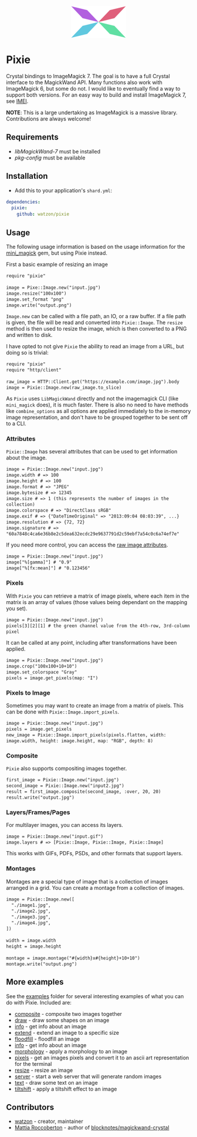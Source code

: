 <div align="center">
  <img src="./assets/pixie-logo-small.png" alt="pixie logo">
</div>

# Pixie

Crystal bindings to ImageMagick 7. The goal is to have a full Crystal interface to the MagickWand API. Many functions also work with ImageMagick 6, but some do not. I would like to eventually find a way to support both versions. For an easy way to build and install ImageMagick 7, see [IMEI](https://github.com/SoftCreatR/imei).

**NOTE**: This is a large undertaking as ImageMagick is a massive library. Contributions are always welcome!

## Requirements

- *libMagickWand-7* must be installed
- *pkg-config* must be available

## Installation

- Add this to your application's `shard.yml`:

```yaml
dependencies:
  pixie:
    github: watzon/pixie
```

## Usage

The following usage information is based on the usage information for the [mini_magick](https://github.com/minimagick/minimagick) gem, but using Pixie instead.

First a basic example of resizing an image

```crystal
require "pixie"

image = Pixe::Image.new("input.jpg")
image.resize("100x100")
image.set_format "png"
image.write("output.png")
```

`Image.new` can be called with a file path, an IO, or a raw buffer. If a file path is given, the file will be read and converted into `Pixie::Image`. The `resize` method is then used to resize the image, which is then converted to a PNG and written to disk.

I have opted to not give `Pixie` the ability to read an image from a URL, but doing so is trivial:

```crystal
require "pixie"
require "http/client"

raw_image = HTTP::Client.get("https://example.com/image.jpg").body
image = Pixie::Image.new(raw_image.to_slice)
```

As `Pixie` uses `LibMagickWand` directly and not the imagemagick CLI (like `mini_magick` does), it is much faster. There is also no need to have methods like `combine_options` as all options are applied immediately to the in-memory image representation, and don't have to be grouped together to be sent off to a CLI.

### Attributes

`Pixie::Image` has several attributes that can be used to get information about the image.

```crystal
image = Pixie::Image.new("input.jpg")
image.width # => 100
image.height # => 100
image.format # => "JPEG"
image.bytesize # => 12345
image.size # => 1 (this represents the number of images in the collection)
image.colorspace # => "DirectClass sRGB"
image.exif # => {"DateTimeOriginal" => "2013:09:04 08:03:39", ...}
image.resolution # => {72, 72}
image.signature # => "60a7848c4ca6e36b8e2c5dea632ecdc29e9637791d2c59ebf7a54c0c6a74ef7e"
```

If you need more control, you can access the [raw image attributes](https://imagemagick.org/script/escape.php).

```crystal
image = Pixie::Image.new("input.jpg")
image["%[gamma]"] # "0.9"
image["%[fx:mean]"] # "0.123456"
```

### Pixels

With `Pixie` you can retrieve a matrix of image pixels, where each item in the matrix is an array of values (those values being dependant on the mapping you set).

```crystal
image = Pixie::Image.new("input.jpg")
pixels[3][2][1] # the green channel value from the 4th-row, 3rd-column pixel
```

It can be called at any point, including after transformations have been applied.

```crystal
image = Pixie::Image.new("input.jpg")
image.crop("100x100+10+10")
image.set_colorspace "Gray"
pixels = image.get_pixels(map: "I")
```

### Pixels to Image

Sometimes you may want to create an image from a matrix of pixels. This can be done with `Pixie::Image.import_pixels`.

```crystal
image = Pixie::Image.new("input.jpg")
pixels = image.get_pixels
new_image = Pixie::Image.import_pixels(pixels.flatten, width: image.width, height: image.height, map: "RGB", depth: 8)
```

### Composite

`Pixie` also supports compositing images together.

```crystal
first_image = Pixie::Image.new("input.jpg")
second_image = Pixie::Image.new("input2.jpg")
result = first_image.composite(second_image, :over, 20, 20)
result.write("output.jpg")
```

### Layers/Frames/Pages

For multilayer images, you can access its layers.

```crystal
image = Pixie::Image.new("input.gif")
image.layers # => [Pixie::Image, Pixie::Image, Pixie::Image]
```

This works with GIFs, PDFs, PSDs, and other formats that support layers.

### Montages

Montages are a special type of image that is a collection of images arranged in a grid. You can create a montage from a collection of images.

```crystal
image = Pixie::Image.new([
  "./image1.jpg",
  "./image2.jpg",
  "./image3.jpg",
  "./image4.jpg",
])

width = image.width
height = image.height

montage = image.montage("#{width}x#{height}+10+10")
montage.write("output.png")
```

## More examples

See the [examples](./examples) folder for several interesting examples of what you can do with Pixie. Included are:

- [composite](./examples/composite.cr) - composite two images together
- [draw](./examples/draw.cr) - draw some shapes on an image
- [info](./examples/info.cr) - get info about an image
- [extend](./examples/extend.cr) - extend an image to a specific size
- [floodfill](./examples/floodfill.cr) - floodfill an image
- [info](./examples/info.cr) - get info about an image
- [morphology](./examples/morphology.cr) - apply a morphology to an image
- [pixels](./examples/pixels.cr) - get an images pixels and convert it to an ascii art representation for the terminal
- [resize](./examples/resize.cr) - resize an image
- [server](./examples/server.cr) - start a web server that will generate random images
- [text](./examples/text.cr) - draw some text on an image
- [tiltshift](./examples/tiltshift.cr) - apply a tiltshift effect to an image

## Contributors

- [watzon](https://github.com/watzon) - creator, maintainer
- [Mattia Roccoberton](http://blocknot.es) - author of [blocknotes/magickwand-crystal](https://github.com/blocknotes/magickwand-crystal)
